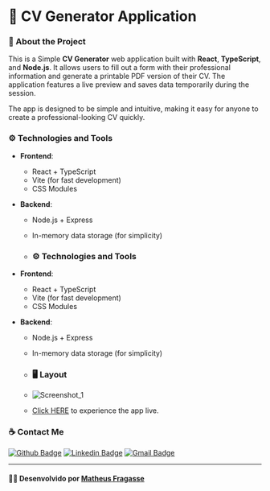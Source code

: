 # 📝 CV Generator Application  

### 📌 About the Project  

This is a Simple **CV Generator** web application built with **React**, **TypeScript**, and **Node.js**. It allows users to fill out a form with their professional information and generate a printable PDF version of their CV. The application features a live preview and saves data temporarily during the session.  

The app is designed to be simple and intuitive, making it easy for anyone to create a professional-looking CV quickly.  

### ⚙️ Technologies and Tools  

- **Frontend**:  
  - React + TypeScript  
  - Vite (for fast development)  
  - CSS Modules  

- **Backend**:  
  - Node.js + Express  
  - In-memory data storage (for simplicity)  
 
  - ### ⚙️ Technologies and Tools


- **Frontend**:  
  - React + TypeScript  
  - Vite (for fast development)  
  - CSS Modules  

- **Backend**:  
  - Node.js + Express  
  - In-memory data storage (for simplicity)  

 
  - ### 🖥️ Layout
  - ![Screenshot_1](https://github.com/user-attachments/assets/7e56f748-9004-48e0-833e-5352938632d7)
  - [Click <a href="[https://your-live-link.com](https://kuhora.github.io/Cv-Gen/)" rel="nofollow">HERE</a> to experience the app live.](https://kuhora.github.io/Cv-Gen/)

 ### ☕ Contact Me ###

[![Github Badge](https://img.shields.io/badge/-Github-000?style=flat-square&logo=Github&logoColor=white&link=https://github.com/Kuhora)](https://github.com/Kuhora)
[![Linkedin Badge](https://img.shields.io/badge/-LinkedIn-blue?style=flat-square&logo=Linkedin&logoColor=white&link=https://https://www.linkedin.com/in/matheus-fragasse-2a740a249/)](https://www.linkedin.com/in/matheus-fragasse-2a740a249/)
[![Gmail Badge](https://img.shields.io/badge/Gmail-D14836?style=square&logo=gmail&logoColor=white&link=mailto:kuhora123@gmail.com)](mailto:kuhora123@gmail.com)

---

#### 👩‍💻 **Desenvolvido por [Matheus Fragasse](https://github.com/Kuhora)** ####

